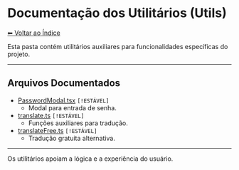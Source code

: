 # Documentação dos Utilitários (Utils)

[⬅ Voltar ao Índice](../README_INDEX.md)

Esta pasta contém utilitários auxiliares para funcionalidades específicas do projeto.

---

## Arquivos Documentados

- [PasswordModal.tsx](PasswordModal.md) `[!ESTÁVEL]`
  - Modal para entrada de senha.
- [translate.ts](translate.md) `[!ESTÁVEL]`
  - Funções auxiliares para tradução.
- [translateFree.ts](translateFree.md) `[!ESTÁVEL]`
  - Tradução gratuita alternativa.

---

Os utilitários apoiam a lógica e a experiência do usuário.
